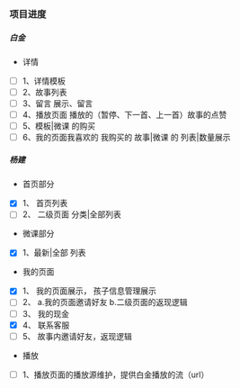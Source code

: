 ### 项目进度
##### 白金
- 详情
- [ ] 1、详情模板
- [ ] 2、故事列表
- [ ] 3、留言  展示、留言
- [ ] 4、播放页面 播放的（暂停、下一首、上一首）故事的点赞
- [ ] 5、模板|微课 的购买
- [ ] 6、我的页面我喜欢的 我购买的 故事|微课 的 列表|数量展示

##### 杨建
- 首页部分
- [x] 1、 首页列表
- [ ] 2、 二级页面 分类|全部列表
- 微课部分
- [x] 1、最新|全部 列表
- 我的页面
- [x] 1、 我的页面展示， 孩子信息管理展示
- [ ] 2、 a.我的页面邀请好友 b.二级页面的返现逻辑
- [ ] 3、 我的现金
- [x] 4、 联系客服
- [ ] 5、 故事内邀请好友，返现逻辑
- 播放
- [ ] 1、播放页面的播放源维护，提供白金播放的流（url）


